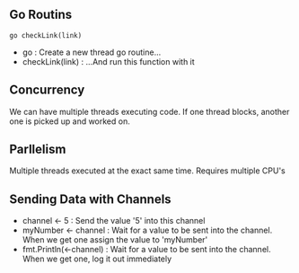 ## Go Routins

```
go checkLink(link)
```

- go : Create a new thread go routine...
- checkLink(link) : ...And run this function with it

## Concurrency

We can have multiple threads executing code. If one thread blocks, another one is picked up and worked on.

## Parllelism

Multiple threads executed at the exact same time. Requires multiple CPU's

## Sending Data with Channels

- channel <- 5 : Send the value '5' into this channel
- myNumber <- channel : Wait for a value to be sent into the channel. When we get one assign the value to 'myNumber'
- fmt.Println(<-channel) : Wait for a value to be sent into the channel. When we get one, log it out immediately
